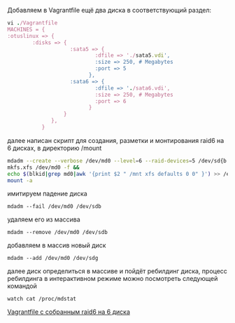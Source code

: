 Добавляем в Vagrantfile ещё два диска в соответствующий раздел:
```ruby
vi ./Vagrantfile  
MACHINES = {  
:otuslinux => {  
        :disks => {  
                    :sata5 => {    
                            :dfile => './sata5.vdi',    
                            :size => 250, # Megabytes  
                            :port => 5  
                          },  
                    :sata6 => {    
                            :dfile => './sata6.vdi',    
                            :size => 250, # Megabytes   
                            :port => 6  
                          }  
                  }  
              },  
           }    
```                
далее написан скрипт для создания, разметки и монтирования raid6 на 6 дисках, в директорию /mount  
```bash
mdadm --create --verbose /dev/md0 --level=6 --raid-devices=5 /dev/sd{b..f} 
mkfs.xfs /dev/md0 -f &&  
echo $(blkid|grep md0|awk '{print $2 " /mnt xfs defaults 0 0" }') >> /etc/fstab   
mount -a  
```
имитируем падение диска  
```
mdadm --fail /dev/md0 /dev/sdb  
```
удаляем его из массива  
```
mdadm --remove /dev/md0 /dev/sdb  
```
добавляем в массив новый диск  
```
mdadm --add /dev/md0 /dev/sdg  
```
далее диск определиться в массиве и пойдёт ребилдинг диска,
процесс ребилдинга в интерактивном режиме можно посмотреть следующей командой
```
watch cat /proc/mdstat  
```
[Vagrantfile с собранным raid6 на 6 диска]()
